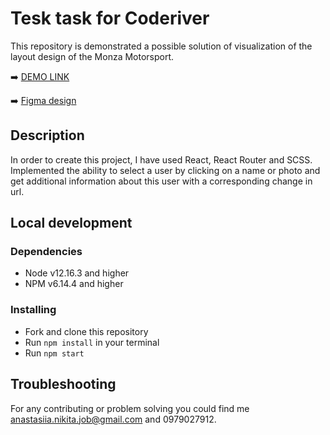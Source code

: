 # Tesk task for Coderiver

This repository is demonstrated a possible solution of visualization of the layout design of the Monza Motorsport.

➡️ [DEMO LINK](https://anastasiia-nikita.github.io/test-task-for-coderiver/)

➡️ [Figma design](https://www.figma.com/file/w9IBZQbnUvI5xdNTTmQUcn/Test-website?node-id=6138%3A44)

## Description

In order to create this project, I have used React, React Router and SCSS. 
Implemented the ability to select a user by clicking on a name or photo and get additional information about this user with a corresponding change in url.

## Local development

### Dependencies
* Node v12.16.3 and higher
* NPM v6.14.4 and higher


### Installing
* Fork and clone this repository
* Run `npm install` in your terminal
* Run `npm start`

## Troubleshooting

For any contributing or problem solving you could find me anastasiia.nikita.job@gmail.com and 0979027912.